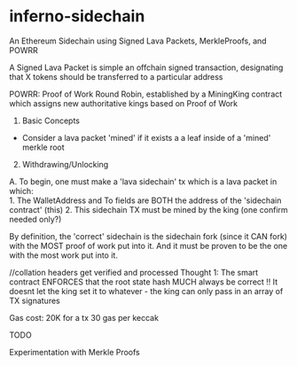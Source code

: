 # inferno-sidechain
An Ethereum Sidechain using Signed Lava Packets, MerkleProofs, and POWRR

A Signed Lava Packet is simple an offchain signed transaction, designating that X tokens should be transferred to a particular address

POWRR: Proof of Work Round Robin, established by a MiningKing contract which assigns new authoritative kings based on Proof of Work



1. Basic Concepts

  * Consider a lava packet 'mined' if it exists a a leaf inside of a 'mined' merkle root



2. Withdrawing/Unlocking

  A.  To begin,  one must make a 'lava sidechain' tx which is a lava packet in which:  
    1.  The WalletAddress and  To  fields are BOTH   the address of the 'sidechain contract' (this)
    2. This sidechain TX must be mined by the king   (one confirm needed only?)


By definition, the 'correct' sidechain is the sidechain fork (since it CAN fork) with the MOST proof of work put into it.  And it must be proven to be the one with the most work put into it.  



//collation headers get verified and processed 
Thought 1:  The smart contract ENFORCES that the root state hash MUCH always be correct !!  It doesnt let the king set it to whatever - the king can only pass in an array of TX signatures




Gas cost:
20K for a tx
30 gas per keccak



 TODO

Experimentation with Merkle Proofs
